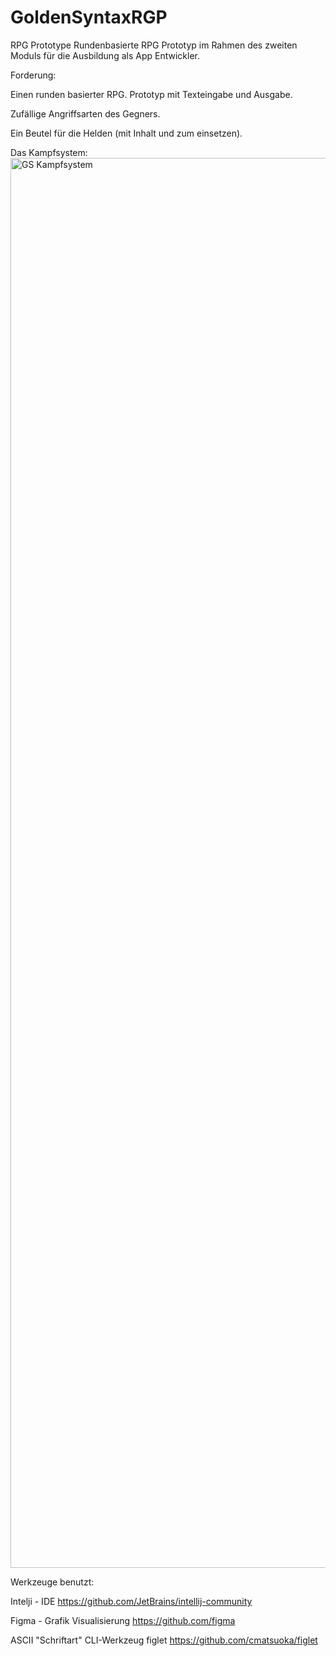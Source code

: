 # GoldenSyntaxRGP
RPG Prototype
Rundenbasierte RPG Prototyp im Rahmen des zweiten Moduls für die Ausbildung als App Entwickler.

Forderung:

Einen runden basierter RPG. Prototyp mit Texteingabe und Ausgabe.

Zufällige Angriffsarten des Gegners.

Ein Beutel für die Helden (mit Inhalt und zum einsetzen).

Das Kampfsystem:
<img width="2256" alt="GS Kampfsystem" src="https://github.com/SvenKreussler/GoldenSyntaxRGP/assets/26163352/26789209-8e1e-45e8-8f98-be223628ea33">

Werkzeuge benutzt:

Intelji - IDE https://github.com/JetBrains/intellij-community

Figma - Grafik Visualisierung https://github.com/figma

ASCII "Schriftart" CLI-Werkzeug figlet https://github.com/cmatsuoka/figlet
